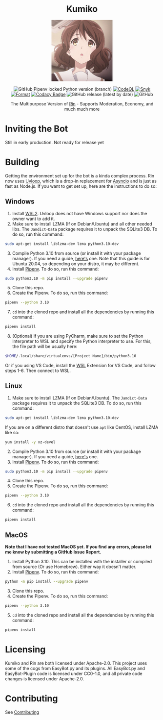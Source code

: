 <div align=center>

# Kumiko

<img src="./assets/kumiko.jpg" width=200 height=200>

<br>

![GitHub Pipenv locked Python version (branch)](https://img.shields.io/github/pipenv/locked/python-version/No767/Rin/dev?label=Python&logo=python&logoColor=white)
[![CodeQL](https://github.com/No767/Kumiko/actions/workflows/codeql-analysis.yml/badge.svg?branch=dev)](https://github.com/No767/Kumiko/actions/workflows/codeql-analysis.yml) [![Snyk](https://github.com/No767/Kumiko/actions/workflows/snyk.yml/badge.svg?branch=dev)](https://github.com/No767/Kumiko/actions/workflows/snyk.yml) [![Format](https://github.com/No767/Kumiko/actions/workflows/format.yml/badge.svg?branch=dev)](https://github.com/No767/Kumiko/actions/workflows/format.yml) [![Codacy Badge](https://app.codacy.com/project/badge/Grade/950cd812f1e04f0d813bb0298fdaa225)](https://www.codacy.com/gh/No767/Kumiko/dashboard?utm_source=github.com&amp;utm_medium=referral&amp;utm_content=No767/Kumiko&amp;utm_campaign=Badge_Grade) ![GitHub release (latest by date)](https://img.shields.io/github/v/release/No767/Kumiko?display_name=tag&label=Release&logo=github) ![GitHub](https://img.shields.io/github/license/No767/Rin?label=License&logo=github)

The Multipurpose Version of [Rin](https://github.com/No767/Rin) - Supports Moderation, Economy, and much much more

<div align=left>

# Inviting the Bot

Still in early production. Not ready for release yet

# Building

Getting the environment set up for the bot is a kinda complex process. Rin now uses [Uvloop](https://github.com/MagicStack/uvloop), which is a drop-in replacement for [Asyncio](https://docs.python.org/3/library/asyncio.html) and is just as fast as Node.js. If you want to get set up, here are the instructions to do so:
## Windows

1. Install [WSL2](https://docs.microsoft.com/en-us/windows/wsl/). Uvloop does not have Windows support nor does the owner want to add it.
2. Make sure to install LZMA (If on Debian/Ubuntu) and all other needed libs. The `Jamdict-Data` package requires it to unpack the SQLite3 DB. To do so, run this command:

```sh
sudo apt-get install liblzma-dev lzma python3.10-dev
```

3. Compile Python 3.10 from source (or install it with your package manager). If you need a guide, [here's](https://realpython.com/installing-python/#how-to-build-python-from-source-code) one. Note that this guide is for Ubuntu 20.04, so depending on your distro, it may be different.
4. Install [Pipenv](https://pipenv.readthedocs.io/en/latest/). To do so, run this command:

```sh
sudo python3.10 -m pip install --upgrade pipenv
```

5. Clone this repo.
6. Create the Pipenv. To do so, run this command: 

```sh
pipenv --python 3.10
```

7. `cd` into the cloned repo and install all the dependencies by running this command:

```sh
pipenv install
```
8. (Optional) If you are using PyCharm, make sure to set the Python Interpreter to WSL and specify the Python interpreter to use. For this, the file path will be usually here:

```sh
$HOME/.local/share/virtualenvs/[Project Name]/bin/python3.10
```

Or if you using VS Code, install the [WSL](https://marketplace.visualstudio.com/items?itemName=ms-vscode-remote.remote-wsl) Extension for VS Code, and follow steps 1-6. Then connect to WSL. 

## Linux

1. Make sure to install LZMA (If on Debian/Ubuntu). The `Jamdict-Data` package requires it to unpack the SQLite3 DB. To do so, run this command:

```sh
sudo apt-get install liblzma-dev lzma python3.10-dev
```

If you are on a different distro that doesn't use `apt` like CentOS, install LZMA like so: 

```sh
yum install -y xz-devel
```

2. Compile Python 3.10 from source (or install it with your package manager). If you need a guide, [here's](https://realpython.com/installing-python/#how-to-build-python-from-source-code) one. 
3. Install [Pipenv](https://pipenv.readthedocs.io/en/latest/). To do so, run this command:

```sh
sudo python3.10 -m pip install --upgrade pipenv
```

4. Clone this repo.
5. Create the Pipenv. To do so, run this command: 

```sh
pipenv --python 3.10
```

6. `cd` into the cloned repo and install all the dependencies by running this command:

```sh
pipenv install
```

## MacOS

**Note that I have not tested MacOS yet. If you find any errors, please let me know by submitting a GitHub Issue Report.**

1. Install Python 3.10. This can be installed with the installer or compiled from source (Or use Homebrew). Either way it doesn't matter. 
2. Install [Pipenv](https://pipenv.readthedocs.io/en/latest/). To do so, run this command:

```sh
python -m pip install --upgrade pipenv
```

3. Clone this repo. 
4. Create the Pipenv. To do so, run this command: 

```sh
pipenv --python 3.10
```

5. `cd` into the cloned repo and install all the dependencies by running this command:

```sh
pipenv install
```

# Licensing

Kumiko and Rin are both licensed under Apache-2.0. This project uses some of the cogs from EasyBot.py and its plugins. All EasyBot.py and EasyBot-Plugin code is licensed under CC0-1.0, and all private code changes is licensed under Apache-2.0. 

# Contributing

See [Contributing](https://github.com/No767/Kumiko/blob/master/Community/contributing.md)
